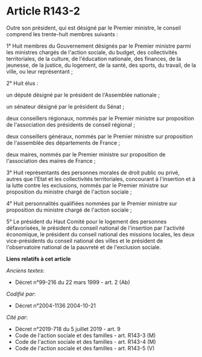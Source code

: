 # Article R143-2

Outre son président, qui est désigné par le Premier ministre, le conseil comprend les trente-huit membres suivants :

1° Huit membres du Gouvernement désignés par le Premier ministre parmi les ministres chargés de l'action sociale, du budget,
des collectivités territoriales, de la culture, de l'éducation nationale, des finances, de la jeunesse, de la justice, du
logement, de la santé, des sports, du travail, de la ville, ou leur représentant ;

2° Huit élus :

un député désigné par le président de l'Assemblée nationale ;

un sénateur désigné par le président du Sénat ;

deux conseillers régionaux, nommés par le Premier ministre sur proposition de l'association des présidents de conseil
régional ;

deux conseillers généraux, nommés par le Premier ministre sur proposition de l'assemblée des départements de France ;

deux maires, nommés par le Premier ministre sur proposition de l'association des maires de France ;

3° Huit représentants des personnes morales de droit public ou privé, autres que l'Etat et les collectivités territoriales,
concourant à l'insertion et à la lutte contre les exclusions, nommés par le Premier ministre sur proposition du ministre
chargé de l'action sociale ;

4° Huit personnalités qualifiées nommées par le Premier ministre sur proposition du ministre chargé de l'action sociale ;

5° Le président du Haut Comité pour le logement des personnes défavorisées, le président du conseil national de l'insertion
par l'activité économique, le président du conseil national des missions locales, les deux vice-présidents du conseil
national des villes et le président de l'observatoire national de la pauvreté et de l'exclusion sociale.

**Liens relatifs à cet article**

_Anciens textes_:

  - Décret n°99-216 du 22 mars 1999 - art. 2 (Ab)

_Codifié par_:

  - Décret n°2004-1136 2004-10-21

_Cité par_:

  - Décret n°2019-718 du 5 juillet 2019 - art. 9
  - Code de l'action sociale et des familles - art. R143-3 (M)
  - Code de l'action sociale et des familles - art. R143-4 (M)
  - Code de l'action sociale et des familles - art. R143-5 (V)
